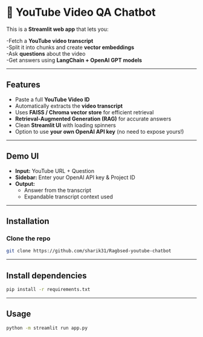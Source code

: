 # 🎥 YouTube Video QA Chatbot  

This is a **Streamlit web app** that lets you:  

-Fetch a **YouTube video transcript**  
-Split it into chunks and create **vector embeddings**  
-Ask **questions** about the video  
-Get answers using **LangChain + OpenAI GPT models**  

---

##  Features  

- Paste a full **YouTube Video ID**  
- Automatically extracts the **video transcript**  
- Uses **FAISS / Chroma vector store** for efficient retrieval  
- **Retrieval-Augmented Generation (RAG)** for accurate answers  
- Clean **Streamlit UI** with loading spinners  
- Option to use **your own OpenAI API key** (no need to expose yours!)  

---

## Demo UI  

- **Input:** YouTube URL + Question  
- **Sidebar:** Enter your OpenAI API key & Project ID  
- **Output:**  
  - Answer from the transcript  
  - Expandable transcript context used  

---

##  Installation  

### Clone the repo  

```bash
git clone https://github.com/sharik31/Ragbsed-youtube-chatbot
```
---
## Install dependencies
```bash
pip install -r requirements.txt
```


---

## Usage
```bash
python -m streamlit run app.py
```




